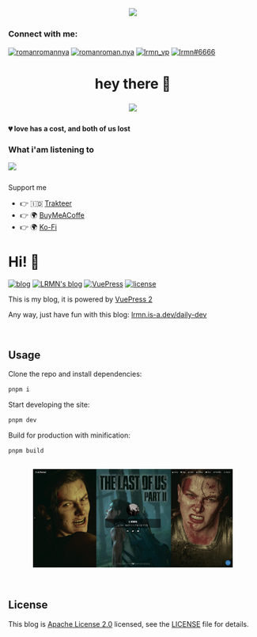<div align="center">
  <img height="150" src="https://res.cloudinary.com/lrmn/image/upload/v1686321620/catspeed_de0lzh_abtlnd.gif"/>
</div>

###

<h3 align="left">Connect with me:</h3>
<p align="left">
<a href="https://twitter.com/romanromannya" target="blank"><img align="center" src="https://raw.githubusercontent.com/rahuldkjain/github-profile-readme-generator/master/src/images/icons/Social/twitter.svg" alt="romanromannya" height="30" width="40" /></a>
<a href="https://instagram.com/romanroman.nya" target="blank"><img align="center" src="https://raw.githubusercontent.com/rahuldkjain/github-profile-readme-generator/master/src/images/icons/Social/instagram.svg" alt="romanroman.nya" height="30" width="40" /></a>
<a href="https://www.youtube.com/c/lrmn_vp" target="blank"><img align="center" src="https://raw.githubusercontent.com/rahuldkjain/github-profile-readme-generator/master/src/images/icons/Social/youtube.svg" alt="lrmn_vp" height="30" width="40" /></a>
<a href="https://discord.gg/WFfjrQxnfH" target="blank"><img align="center" src="https://raw.githubusercontent.com/rahuldkjain/github-profile-readme-generator/master/src/images/icons/Social/discord.svg" alt="lrmn#6666" height="30" width="40" /></a>
</p>

###

<h1 align="center">hey there 👋</h1>

###

<div align="center">
  <img src="https://visitor-badge.laobi.icu/badge?page_id=lrmn7.lrmn7&"  />
</div>

###


 <h4 align="left">💔 love has a cost, and both of us lost</p></h4>

###

<h3 align="left"> What i'am listening to </h3>

![](https://spotify-github-profile.vercel.app/api/view.svg?uid=hjn5rpwib3744xmkulex0vw4v&redirect=true][https://spotify-github-profile.vercel.app/api/view.svg?uid=hjn5rpwib3744xmkulex0vw4v&cover_image=true&theme=novatorem)

###

Support me

- 👉 🇮🇩 [Trakteer](https://trakteer.id/romanromannya)
- 👉 🌍 [BuyMeACoffe](https://www.buymeacoffee.com/lrmn)
- 👉 🌍 [Ko-Fi](https://ko-fi.com/lrmn7)

###

# Hi! 🧐

[![blog](https://img.shields.io/badge/Blog-LRMN-red?style=flat-square)](https://lrmn.is-a.dev/blog) [![LRMN's blog](https://img.shields.io/badge/LRMN-DailyDev-6A7EC2?style=flat-square)](https://github.com/lrmn7/daily-dev) [![VuePress](https://img.shields.io/badge/VuePress-build-1aad19?style=flat-square)](https://github.com/vuejs/vuepress) [![license](https://img.shields.io/badge/License-Apache--2.0-orange?style=flat-square)](LICENSE)


This is my blog, it is powered by [VuePress 2](https://v2.vuepress.vuejs.org/)

Any way, just have fun with this blog: [lrmn.is-a.dev/daily-dev](https://lrmn.is-a.dev/daily-dev/)


&nbsp;

## Usage

Clone the repo and install dependencies:

```bash
pnpm i
```

Start developing the site:

```bash
pnpm dev
```

Build for production with minification:

```bash
pnpm build
```
##
<div align="center">
  <img width="80%" src="./Screenshot.png">
</div> 

&nbsp;

## License

This blog is [Apache License 2.0](https://www.apache.org/licenses/LICENSE-2.0) licensed, see the [LICENSE](LICENSE) file for details.
